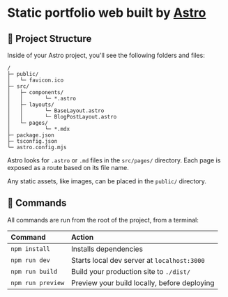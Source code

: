 # Static portfolio web built by [Astro](https://astro.build)

## 🚀 Project Structure

Inside of your Astro project, you'll see the following folders and files:

```
/
├─ public/
│   └─ favicon.ico
├─ src/
│   ├─ components/
│   │       └─ *.astro
│   ├─ layouts/
│   │       └─ BaseLayout.astro
│   │       └─ BlogPostLayout.astro
│   └─ pages/
│           └─ *.mdx
├─ package.json
├─ tsconfig.json
└─ astro.config.mjs
```

Astro looks for `.astro` or `.md` files in the `src/pages/` directory. Each page is exposed as a route based on its file name.

Any static assets, like images, can be placed in the `public/` directory.

## 🧞 Commands

All commands are run from the root of the project, from a terminal:

| Command           | Action                                       |
| :---------------- | :------------------------------------------- |
| `npm install`     | Installs dependencies                        |
| `npm run dev`     | Starts local dev server at `localhost:3000`  |
| `npm run build`   | Build your production site to `./dist/`      |
| `npm run preview` | Preview your build locally, before deploying |
